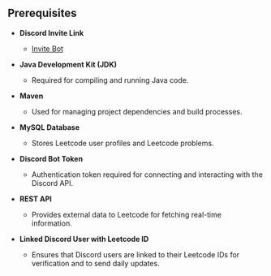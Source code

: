 ## Prerequisites

- **Discord Invite Link**
  - [Invite Bot](https://discord.com/oauth2/authorize?client_id=1247618641189539955&scope=bot&permissions=PERMISSIONS_INTEGER)

- **Java Development Kit (JDK)**
  - Required for compiling and running Java code.

- **Maven**
  - Used for managing project dependencies and build processes.

- **MySQL Database**
  - Stores Leetcode user profiles and Leetcode problems.

- **Discord Bot Token**
  - Authentication token required for connecting and interacting with the Discord API.

- **REST API**
  - Provides external data to Leetcode for fetching real-time information.


- **Linked Discord User with Leetcode ID**
  - Ensures that Discord users are linked to their Leetcode IDs for verification and to send daily updates.
